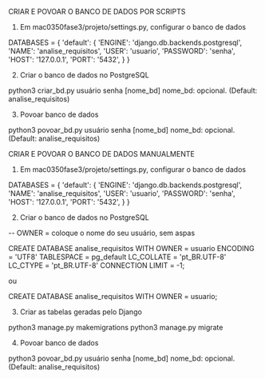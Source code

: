 CRIAR E POVOAR O BANCO DE DADOS POR SCRIPTS

1. Em mac0350fase3/projeto/settings.py, configurar o banco de dados

DATABASES = {
    'default': {
        'ENGINE': 'django.db.backends.postgresql',
        'NAME': 'analise_requisitos',
        'USER': 'usuario',
        'PASSWORD': 'senha',
        'HOST': '127.0.0.1',
        'PORT': '5432',
    }
}

2. Criar o banco de dados no PostgreSQL

python3 criar_bd.py usuário senha [nome_bd]
    nome_bd: opcional. (Default: analise_requisitos)

3. Povoar banco de dados

python3 povoar_bd.py usuário senha [nome_bd]
    nome_bd: opcional. (Default: analise_requisitos)


CRIAR E POVOAR O BANCO DE DADOS MANUALMENTE

1. Em mac0350fase3/projeto/settings.py, configurar o banco de dados

DATABASES = {
    'default': {
        'ENGINE': 'django.db.backends.postgresql',
        'NAME': 'analise_requisitos',
        'USER': 'usuario',
        'PASSWORD': 'senha',
        'HOST': '127.0.0.1',
        'PORT': '5432',
    }
}

2. Criar o banco de dados no PostgreSQL

-- OWNER = coloque o nome do seu usuário, sem aspas

CREATE DATABASE analise_requisitos
  WITH OWNER = usuario
       ENCODING = 'UTF8'
       TABLESPACE = pg_default
       LC_COLLATE = 'pt_BR.UTF-8'
       LC_CTYPE = 'pt_BR.UTF-8'
       CONNECTION LIMIT = -1;

ou

CREATE DATABASE analise_requisitos
  WITH OWNER = usuario;
       
3. Criar as tabelas geradas pelo Django

python3 manage.py makemigrations
python3 manage.py migrate

4. Povoar banco de dados

python3 povoar_bd.py usuário senha [nome_bd]
    nome_bd: opcional. (Default: analise_requisitos)
